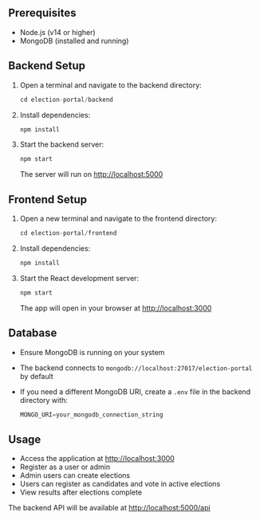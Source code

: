 ## Prerequisites

- Node.js (v14 or higher)
- MongoDB (installed and running)

## Backend Setup

1. Open a terminal and navigate to the backend directory:

   ```javascript
   cd election-portal/backend
   ```

2. Install dependencies:

   ```javascript
   npm install
   ```

3. Start the backend server:

   ```javascript
   npm start
   ```

   The server will run on [](http://localhost:5000)<http://localhost:5000>

## Frontend Setup

1. Open a new terminal and navigate to the frontend directory:

   ```javascript
   cd election-portal/frontend
   ```

2. Install dependencies:

   ```javascript
   npm install
   ```

3. Start the React development server:

   ```javascript
   npm start
   ```

   The app will open in your browser at [](http://localhost:3000)<http://localhost:3000>

## Database

- Ensure MongoDB is running on your system

- The backend connects to `mongodb://localhost:27017/election-portal` by default

- If you need a different MongoDB URI, create a `.env` file in the backend directory with:

  ```javascript
  MONGO_URI=your_mongodb_connection_string
  ```

## Usage

- Access the application at [](http://localhost:3000)<http://localhost:3000>
- Register as a user or admin
- Admin users can create elections
- Users can register as candidates and vote in active elections
- View results after elections complete

The backend API will be available at [](http://localhost:5000/api)<http://localhost:5000/api>
